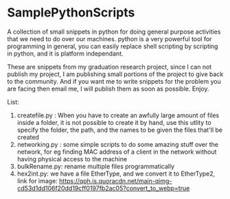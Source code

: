 SamplePythonScripts
===================

A collection of small snippets in python for doing general purpose activities that we need to do over our machines. python is a very powerful tool for programming in general, you can easily replace shell scripting by scripting in python, and it is platform independant.

These are snippets from my graduation research project, since I can not publish my project, I am publishing small portions of the project to give back to the community. And if you want me to write snippets for the problem you are facing then email me, I will publish them as soon as possible.  Enjoy.

List:

1. createfile.py : When you have to create an awfully large amount of files inside a folder, it is not possible to create it by hand, use this utlity to specify the folder, the path, and the names to be given the files that'll be created
2. networking.py  : some simple scripts to do some amazing stuff over the network, for eg finding MAC address of a client in the network without having physical access to the machine
3. bulkRename.py: rename multiple files programmatically
4. hex2int.py: we have a file EtherType, and we convert it to EtherType2, link for image: https://qph.is.quoracdn.net/main-qimg-cd53d1dd106f20dd19cff0197fb2ac05?convert_to_webp=true
